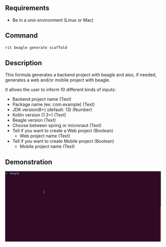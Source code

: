 <!-- markdownlint-disable-file MD013 -->
<!-- markdownlint-disable-file MD033 -->

## Requirements

- Be in a unix environment (Linux or Mac)

## Command

```bash
rit beagle generate scaffold
```

## Description

This formula generates a backend project with beagle and also, if needed, generates a web and/or mobile project with beagle.

It allows the user to inform 10 different kinds of inputs:

- Backend project name (Text)
- Package name (ex: com.example) (Text)
- JDK version(8+) (default: 13) (Number)
- Kotlin version (1.3+) (Text)
- Beagle version (Text)
- Choose between spring or micronaut (Text)
- Tell if you want to create a Web project (Boolean)
  - Web project name (Text)
- Tell if you want to create Mobile project (Boolean)
  - Mobile project name (Text)

## Demonstration

![gif](https://github.com/ZupIT/ritchie-formulas/raw/master/beagle/generate/scaffold/doc/beagle-generate-scaffold.gif)
